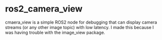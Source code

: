 # ros2_camera_view

cmaera_view is a simple ROS2 node for debugging that can display camera streams (or any other image topic) with low latency.
I made this because I was having trouble with the image_view package.
